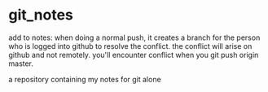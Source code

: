 # git_notes

add to notes: when doing a normal push, it creates a branch for the person who is logged into github to resolve the conflict. the conflict will arise on github and not remotely. you'll encounter conflict when you git push origin master.

a repository containing my notes for git
alone

